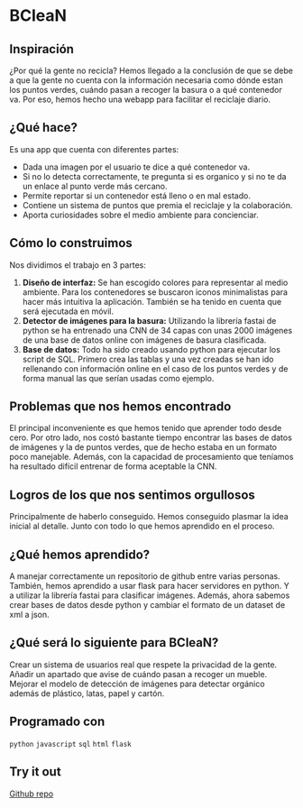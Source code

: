 # BCleaN

## Inspiración
¿Por qué la gente no recicla? Hemos llegado a la conclusión de que se debe a que la gente no cuenta con la información necesaria como dónde estan los puntos verdes, cuándo pasan a recoger la basura o a qué contenedor va. Por eso, hemos hecho una webapp para facilitar el reciclaje diario.

## ¿Qué hace?
Es una app que cuenta con diferentes partes:
* Dada una imagen por el usuario te dice a qué contenedor va.
* Si no lo detecta correctamente, te pregunta si es organico y si no te da un enlace al punto verde más cercano.
* Permite reportar si un contenedor está lleno o en mal estado. 
* Contiene un sistema de puntos que premia el reciclaje y la colaboración.
* Aporta curiosidades sobre el medio ambiente para concienciar.

## Cómo lo construimos
Nos dividimos el trabajo en 3 partes:
1. **Diseño de interfaz:** Se han escogido colores para representar al medio ambiente. Para los contenedores se buscaron iconos minimalistas para hacer más intuitiva la aplicación. También se ha tenido en cuenta que será ejecutada en móvil.
2. **Detector de imágenes para la basura:** Utilizando la librería fastai de python se ha entrenado una CNN de 34 capas con unas 2000 imágenes de una base de datos online con imágenes de basura clasificada.
3. **Base de datos:** Todo ha sido creado usando python para ejecutar los script de SQL. Primero crea las tablas y una vez creadas se han ido rellenando con información online en el caso de los puntos verdes y de forma manual las que serían usadas como ejemplo.

## Problemas que nos hemos encontrado
El principal inconveniente es que hemos tenido que aprender todo desde cero. Por otro lado, nos costó bastante tiempo encontrar las bases de datos de imágenes y la de puntos verdes, que de hecho estaba en un formato poco manejable. Además, con la capacidad de procesamiento que teníamos ha resultado difícil entrenar de forma aceptable la CNN.

## Logros de los que nos sentimos orgullosos
Principalmente de haberlo conseguido. Hemos conseguido plasmar la idea inicial al detalle. Junto con todo lo que hemos aprendido en el proceso.

## ¿Qué hemos aprendido?
A manejar correctamente un repositorio de github entre varias personas. También, hemos aprendido a usar flask para hacer servidores en python. Y a utilizar la librería fastai para clasificar imágenes. Además, ahora sabemos crear bases de datos desde python y cambiar el formato de un dataset de xml a json.

## ¿Qué será lo siguiente para BCleaN?
Crear un sistema de usuarios real que respete la privacidad de la gente. Añadir un apartado que avise de cuándo pasan a recoger un mueble. Mejorar el modelo de detección de imágenes para detectar orgánico además de plástico, latas, papel y cartón. 

## Programado con
`python` `javascript` `sql` `html` `flask`

## Try it out
[Github repo](https://github.com/raulhigueras/ReciclaBCN)
